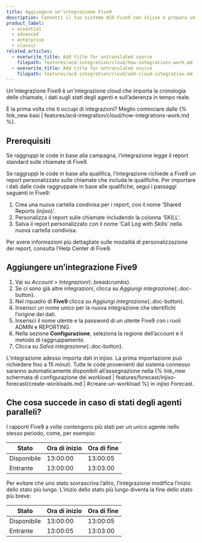 ```yaml
---
title: Aggiungere un’integrazione Five9
description: Connetti il tuo sistema ACD Five9 con injixo e prepara un report personalizzato per utilizzare il raggruppamento delle code in base alle qualifiche.
product_label:
  - essential
  - advanced
  - enterprise
  - classic
related_articles:
  - overwrite_title: Add title for untranslated source
    filepath: features/acd-integration/cloud/how-integrations-work.md
  - overwrite_title: Add title for untranslated source
    filepath: features/acd-integration/cloud/add-cloud-integration.md
---
```


Un'integrazione Five9 è un'integrazione cloud che importa la cronologia delle chiamate, i dati sugli stati degli agenti e sull’aderenza in tempo reale.

È la prima volta che ti occupi di integrazioni? Meglio cominciare dalle {% link_new basi | features/acd-integration/cloud/how-integrations-work.md %}.

## Prerequisiti

Se raggruppi le code in base alla campagna, l’integrazione legge il report standard sulle chiamate di Five9.

Se raggruppi le code in base alla qualifica, l’integrazione richiede a Five9 un report personalizzato sulle chiamate che includa le qualifiche. Per importare i dati dalle code raggruppate in base alle qualifiche, segui i passaggi seguenti in Five9:

 1. Crea una nuova cartella condivisa per i report, con il nome ‘Shared Reports (injixo)’.
 2. Personalizza il report sulle chiamate includendo la colonna ‘SKILL’.
 3. Salva il report personalizzato con il nome ‘Call Log with Skills’ nella nuova cartella condivisa.

Per avere informazioni più dettagliate sulle modalità di personalizzazione dei report, consulta l’Help Center di Five9.

## Aggiungere un’integrazione Five9

1. Vai su _Account > Integrazioni_{:.breadcrumbs}.
2. Se ci sono già altre integrazioni, clicca su _Aggiungi integrazione_{:.doc-button}.
3. Nel riquadro di **Five9** clicca su _Aggiungi integrazione_{:.doc-button}.
4. Inserisci un nome unico per la nuova integrazione che identifichi l’origine dei dati.
5. Inserisci il nome utente e la password di un utente Five9 con i ruoli ADMIN e REPORTING.
6. Nella sezione **Configurazione**, seleziona la regione dell’account e il metodo di raggruppamento.
7. Clicca su _Salva integrazione_{:.doc-button}.

L’integrazione adesso importa dati in injixo. La prima importazione può richiedere fino a 15 minuti. Tutte le code provenienti dal sistema connesso saranno automaticamente disponibili all’assegnazione nella {% link_new schermata di configurazione dei workload | features/forecast/injixo-forecast/create-workloads.md | #creare-un-workload %} in injixo Forecast.

## Che cosa succede in caso di stati degli agenti paralleli?

I rapporti Five9 a volte contengono più stati per un unico agente nello stesso periodo, come, per esempio:

| Stato   | Ora di inizio | Ora di fine |
| ------- | ---------- | -------- |
| Disponibile   | 13:00:00   | 13:00:05 |
| Entrante | 13:00:00   | 13:03:00 |

Per evitare che uno stato sovrascriva l’altro, l’integrazione modifica l’inizio dello stato più lungo. L’inizio dello stato più lungo diventa la fine dello stato più breve:

| Stato   | Ora di inizio | Ora di fine |
| ------- | ---------- | -------- |
| Disponibile   | 13:00:00   | 13:00:05 |
| Entrante | 13:00:05   | 13:03:00 |
